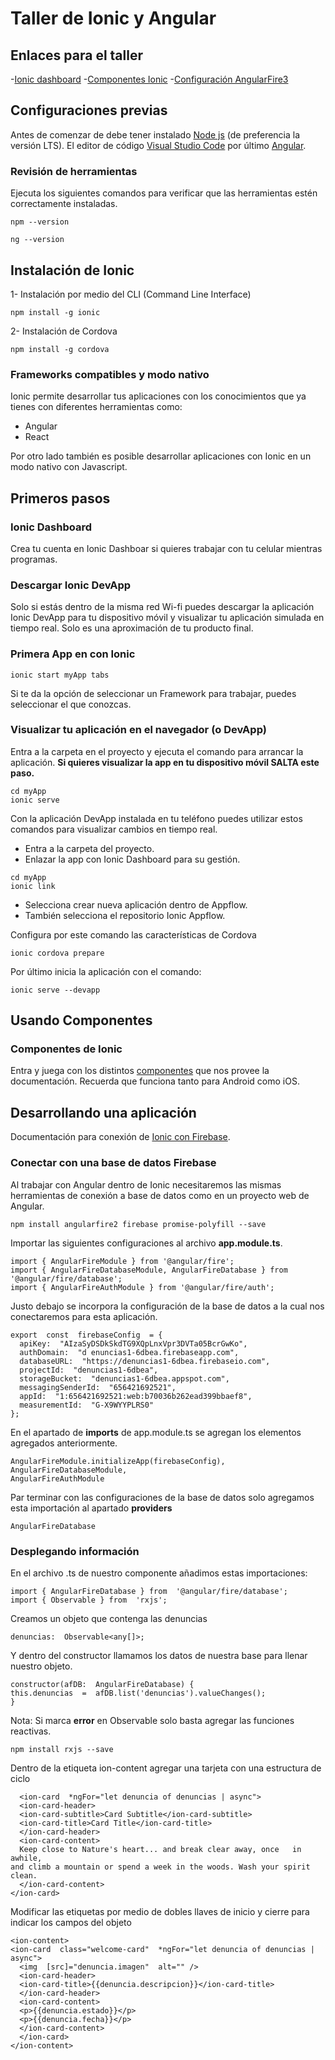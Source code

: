 # Taller de Ionic y Angular

## Enlaces para el taller
-[Ionic dashboard](https://dashboard.ionicframework.com/)
-[Componentes Ionic](https://ionicframework.com/docs/components)
-[Configuración AngularFire3](https://github.com/angular/angularfire/blob/master/docs/ionic/v3.md)

##  Configuraciones previas

Antes de comenzar de debe tener instalado [Node js](https://nodejs.org/es/) (de preferencia la versión LTS). El editor de código [Visual Studio Code](https://code.visualstudio.com/) por último [Angular](https://angular.io/cli).

### Revisión de herramientas
Ejecuta los siguientes comandos para verificar que las herramientas estén correctamente instaladas.
  ```
npm --version
 ```
 ```
ng --version
 ```
## Instalación de Ionic

1- Instalación por medio del CLI (Command Line Interface)
```
npm install -g ionic
 ```

2- Instalación de Cordova
```
npm install -g cordova
 ```

### Frameworks compatibles y modo nativo
Ionic permite desarrollar tus aplicaciones con los conocimientos que ya tienes con diferentes herramientas como:
- Angular
- React

Por otro lado también es posible desarrollar aplicaciones con Ionic en un modo nativo con Javascript.

Primeros pasos
-
### Ionic Dashboard
Crea tu cuenta en Ionic Dashboar si quieres trabajar con tu celular mientras programas.

### Descargar Ionic DevApp
Solo si estás dentro de la misma red Wi-fi puedes descargar la aplicación Ionic DevApp para tu dispositivo móvil y visualizar tu aplicación simulada en tiempo real. Solo es una aproximación de tu producto final.


### Primera App en con Ionic
```
ionic start myApp tabs
```
Si te da la opción de seleccionar un Framework para trabajar, puedes seleccionar el que conozcas.

### Visualizar tu aplicación en el navegador (o DevApp)
Entra a la carpeta en el proyecto y ejecuta el comando para arrancar la aplicación.
**Si quieres visualizar la app en tu dispositivo móvil SALTA este paso.**
```
cd myApp
ionic serve
```
Con la aplicación DevApp instalada en tu teléfono puedes utilizar estos comandos para visualizar cambios en tiempo real.
- Entra a la carpeta del proyecto.
- Enlazar la app con Ionic Dashboard para su gestión.
```
cd myApp
ionic link
```
- Selecciona crear nueva aplicación dentro de Appflow.
- También selecciona el repositorio Ionic Appflow.

Configura por este comando las características de Cordova
```
ionic cordova prepare
```
Por último inicia la aplicación  con el comando:
```
ionic serve --devapp
```

Usando Componentes
-
### Componentes de Ionic
Entra y juega con los distintos [componentes](https://ionicframework.com/docs/components) que nos provee la documentación. Recuerda que funciona tanto para Android como iOS.





Desarrollando una aplicación
-
Documentación para conexión de [Ionic con Firebase](https://github.com/angular/angularfire/blob/master/docs/ionic/v3.md).
### Conectar con una base de datos Firebase
Al trabajar con Angular dentro de Ionic necesitaremos las mismas herramientas de conexión a base de datos como en un proyecto web de Angular.
```
npm install angularfire2 firebase promise-polyfill --save
```

Importar las siguientes configuraciones al archivo **app.module.ts**.
```
import { AngularFireModule } from '@angular/fire';
import { AngularFireDatabaseModule, AngularFireDatabase } from '@angular/fire/database';
import { AngularFireAuthModule } from '@angular/fire/auth';
```
Justo debajo se incorpora la configuración de la base de datos a la cual nos conectaremos para esta aplicación.
```
export  const  firebaseConfig  = {
  apiKey:  "AIzaSyDSDkSkdTG9XQpLnxVpr3DVTa05BcrGwKo",  
  authDomain:  "d enuncias1-6dbea.firebaseapp.com",  
  databaseURL:  "https://denuncias1-6dbea.firebaseio.com",  
  projectId:  "denuncias1-6dbea",  
  storageBucket:  "denuncias1-6dbea.appspot.com",  
  messagingSenderId:  "656421692521",  
  appId:  "1:656421692521:web:b70036b262ead399bbaef8",  
  measurementId:  "G-X9WYYPLRS0"
};
```
En el apartado de **imports** de app.module.ts se agregan los elementos agregados anteriormente.
```
AngularFireModule.initializeApp(firebaseConfig),
AngularFireDatabaseModule,
AngularFireAuthModule
```

Par terminar con las configuraciones de la base de datos solo agregamos esta importación al apartado **providers**
```
AngularFireDatabase
```
### Desplegando información
En el archivo .ts de nuestro componente añadimos estas importaciones:
```
import { AngularFireDatabase } from  '@angular/fire/database';
import { Observable } from  'rxjs';
```

Creamos un objeto que contenga las denuncias
```
denuncias:  Observable<any[]>;
```
Y dentro del constructor llamamos los datos de nuestra base para llenar nuestro objeto.
```
constructor(afDB:  AngularFireDatabase) {
this.denuncias  =  afDB.list('denuncias').valueChanges();
}
```

Nota: Si marca **error** en Observable solo basta agregar las funciones reactivas.
```
npm install rxjs --save
```
Dentro de la etiqueta ion-content agregar una tarjeta con una estructura de ciclo
```
  <ion-card  *ngFor="let denuncia of denuncias | async">
  <ion-card-header>
  <ion-card-subtitle>Card Subtitle</ion-card-subtitle>
  <ion-card-title>Card Title</ion-card-title>
  </ion-card-header>
  <ion-card-content>
  Keep close to Nature's heart... and break clear away, once   in awhile,
and climb a mountain or spend a week in the woods. Wash your spirit clean.
  </ion-card-content>
</ion-card>
```
Modificar las etiquetas por medio de dobles llaves de inicio y cierre para indicar los campos del objeto

```
<ion-content>
<ion-card  class="welcome-card"  *ngFor="let denuncia of denuncias | async">
  <img  [src]="denuncia.imagen"  alt="" />
  <ion-card-header>
  <ion-card-title>{{denuncia.descripcion}}</ion-card-title>
  </ion-card-header>
  <ion-card-content>
  <p>{{denuncia.estado}}</p>
  <p>{{denuncia.fecha}}</p>
  </ion-card-content>
  </ion-card>
</ion-content>
```